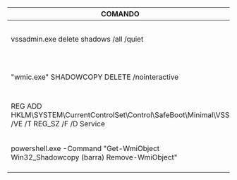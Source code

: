 | COMANDO | DESCRIÇÃO |
|--------------------------------------------|--------------------------------------------------------------------------------------|
| vssadmin.exe delete shadows /all /quiet | Comando que pode afetar o funcionamento do VSS |
| "wmic.exe" SHADOWCOPY DELETE /nointeractive | Comando que pode afetar o funcionamento do VSS |
| REG ADD HKLM\SYSTEM\CurrentControlSet\Control\SafeBoot\Minimal\VSS /VE /T REG_SZ /F /D Service | Comando que pode afetar o funcionamento do VSS |
| powershell.exe -Command "Get-WmiObject Win32_Shadowcopy (barra) Remove-WmiObject" | Comando que pode afetar o funcionamento do VSS |
